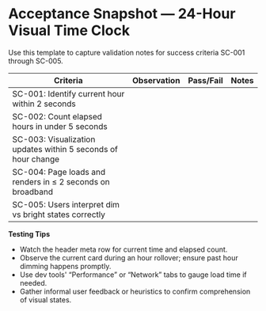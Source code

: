 # Acceptance Snapshot — 24-Hour Visual Time Clock

Use this template to capture validation notes for success criteria SC-001 through SC-005.

| Criteria                                                      | Observation | Pass/Fail | Notes |
| ------------------------------------------------------------- | ----------- | --------- | ----- |
| SC-001: Identify current hour within 2 seconds                |             |           |       |
| SC-002: Count elapsed hours in under 5 seconds                |             |           |       |
| SC-003: Visualization updates within 5 seconds of hour change |             |           |       |
| SC-004: Page loads and renders in ≤ 2 seconds on broadband    |             |           |       |
| SC-005: Users interpret dim vs bright states correctly        |             |           |       |

**Testing Tips**

- Watch the header meta row for current time and elapsed count.
- Observe the current card during an hour rollover; ensure past hour dimming happens promptly.
- Use dev tools' “Performance” or “Network” tabs to gauge load time if needed.
- Gather informal user feedback or heuristics to confirm comprehension of visual states.
